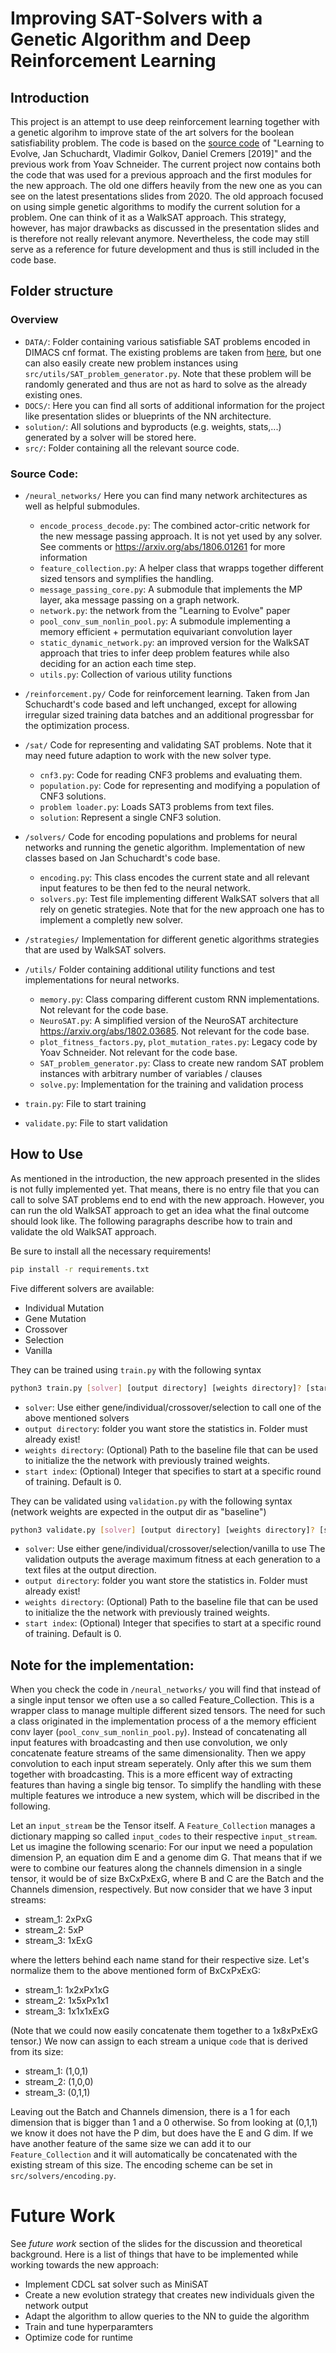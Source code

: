 # Improving SAT-Solvers with a Genetic Algorithm and Deep Reinforcement Learning


## Introduction
This project is an attempt to use deep reinforcement learning together with a genetic algorihm to improve state of the art solvers for the boolean satisfiability problem.
The code is based on the [source code](https://github.com/jan-schuchardt/learning-to-evolve) of "Learning to Evolve, Jan Schuchardt, Vladimir Golkov, Daniel Cremers [2019]" and the previous work from Yoav Schneider.
The current project now contains both the code that was used for a previous approach and the first modules for the new approach. The old one differs heavily from the new one as you can see on the latest presentations slides from 2020. 
The old approach focused on using simple genetic algorithms to modify the current solution for a problem. One can think of it as a WalkSAT approach. This strategy, however, has major drawbacks as discussed in the presentation slides and is therefore not really relevant anymore.
Nevertheless, the code may still serve as a reference for future development and thus is still included in the code base.

## Folder structure
### Overview

- `DATA/`:
    Folder containing various satisfiable SAT problems encoded in DIMACS cnf format. The existing problems are taken from [here](https://www.cs.ubc.ca/~hoos/SATLIB/benchm.html), but one can also easily create new problem instances using `src/utils/SAT_problem_generator.py`. Note that these problem will be randomly generated and thus are not as hard to solve as the already existing ones.
- `DOCS/`:
    Here you can find all sorts of additional information for the project like presentation slides or blueprints  of the NN architecture.
- `solution/`:
    All solutions and byproducts (e.g. weights, stats,...) generated by a solver will be stored here.
- `src/`:
    Folder containing all the relevant source code.

### Source Code:


- `/neural_networks/`
    Here you can find many network architectures as well as helpful submodules.
    - `encode_process_decode.py`: The combined actor-critic network for the new message passing approach. It is not yet used by any solver. See comments or https://arxiv.org/abs/1806.01261 for more information
    - `feature_collection.py`: A helper class that wrapps together different sized tensors and symplifies the handling.
    - `message_passing_core.py`: A submodule that implements the MP layer, aka message passing on a graph network.
    - `network.py`: the network from the "Learning to Evolve" paper
    - `pool_conv_sum_nonlin_pool.py`: A submodule implementing a memory efficient + permutation equivariant convolution layer
    - `static_dynamic_network.py`: an improved version for the WalkSAT approach that tries to infer deep problem features while also deciding for an action each time step.
    - `utils.py`: Collection of various utility functions

- `/reinforcement.py/`
    Code for reinforcement learning. Taken from Jan Schuchardt's code based and left unchanged, except for allowing irregular sized training data batches and an additional progressbar for the optimization process.
- `/sat/`
    Code for representing and validating SAT problems. Note that it may need future adaption to work with the new solver type.
    - `cnf3.py`: Code for reading CNF3 problems and evaluating them.
    - `population.py`: Code for representing and modifying a population of CNF3 solutions.
    - `problem loader.py`: Loads SAT3 problems from text files.
    - `solution`: Represent a single CNF3 solution.
- `/solvers/`
    Code for encoding populations and problems for neural networks and running the genetic algorithm. Implementation of new classes based on Jan Schuchardt's code base.
    - `encoding.py`: This class encodes the current state and all relevant input features to be then fed to the neural network.
    - `solvers.py`: Test file implementing different WalkSAT solvers that all rely on genetic strategies. Note that for the new approach one has to implement a completly new solver.
- `/strategies/`
    Implementation for different genetic algorithms strategies that are used by WalkSAT solvers.
- `/utils/`
    Folder containing additional utility functions and test implementations for neural networks.
    - `memory.py`: Class comparing different custom RNN implementations. Not relevant for the code base.
    - `NeuroSAT.py`: A simplified version of the NeuroSAT architecture https://arxiv.org/abs/1802.03685. Not relevant for the code base.
    - `plot_fitness_factors.py`, `plot_mutation_rates.py`: Legacy code by Yoav Schneider. Not relevant for the code base.
    - `SAT_problem_generator.py`: Class to create new random SAT problem instances with arbitrary number of variables / clauses
    - `solve.py`: Implementation for the training and validation process
- `train.py`: File to start training
- `validate.py`: File to start validation

## How to Use

As mentioned in the introduction, the new approach presented in the slides is not fully implemented yet. That means, there is no entry file that you can call to solve SAT problems end to end with the new approach. However, you can run the old WalkSAT approach to get an idea what the final outcome should look like. The following paragraphs describe how to train and validate the old WalkSAT approach.

Be sure to install all the necessary requirements!
```sh
pip install -r requirements.txt
```

Five different solvers are available:
* Individual Mutation
* Gene Mutation
* Crossover
* Selection
* Vanilla

They can be trained using `train.py` with the following syntax
```sh
python3 train.py [solver] [output directory] [weights directory]? [start index]? 
```

- `solver`: Use either gene/individual/crossover/selection to call one of the above mentioned solvers
- `output directory`: folder you want store the statistics in. Folder must already exist!
- `weights directory`: (Optional) Path to the baseline file that can be used to initialize the the network with previously trained weights. 
- `start index`: (Optional) Integer that specifies to start at a specific round of training. Default is 0.

They can be validated using `validation.py` with the following syntax (network weights are expected in the output dir as "baseline")

```sh
python3 validate.py [solver] [output directory] [weights directory]? [start index]? 
```
- `solver`: Use either gene/individual/crossover/selection/vanilla to use 
The validation outputs the average maximum fitness at each generation to a text files at the output direction.
- `output directory`: folder you want store the statistics in. Folder must already exist!
- `weights directory`: (Optional) Path to the baseline file that can be used to initialize the the network with previously trained weights. 
- `start index`: (Optional) Integer that specifies to start at a specific round of training. Default is 0.

## Note for the implementation:
When you check the code in `/neural_networks/` you will find that instead of a single input tensor we often use a so called Feature_Collection. This is a wrapper class to manage multiple different sized tensors. The need for such a class originated in the implementation process of a the memory efficient conv layer (`pool_conv_sum_nonlin_pool.py`). Instead of concatenating all input features with broadcasting and then use convolution, we only concatenate feature streams of the same dimensionality. Then we appy convolution to each input stream seperately. Only after this we sum them together with broadcasting. This is a more efficent way of extracting features than having a single big tensor. To simplify the handling with these multiple features we introduce a new system, which will be discribed in the following.

Let an `input_stream` be the Tensor itself. A `Feature_Collection` manages a dictionary mapping so called `input_codes` to their respective `input_stream`. Let us imagine the following scenario:
For our input we need a population dimension P, an equation dim E and a genome dim G. That means that if we were to combine our features along the channels dimension in a single tensor, it would be of size BxCxPxExG, where B and C are the Batch and the Channels dimension, respectively. But now consider that we have 3 input streams:
- stream_1: 2xPxG
- stream_2: 5xP
- stream_3: 1xExG

where the letters behind each name stand for their respective size. Let's normalize them to the above mentioned form of BxCxPxExG:
- stream_1: 1x2xPx1xG
- stream_2: 1x5xPx1x1
- stream_3: 1x1x1xExG

(Note that we could now easily concatenate them together to a 1x8xPxExG tensor.)
We now can assign to each stream a unique `code` that is derived from its size:
- stream_1: (1,0,1)
- stream_2: (1,0,0)
- stream_3: (0,1,1)

Leaving out the Batch and Channels dimension, there is a 1 for each dimension that is bigger than 1 and a 0 otherwise. So from looking at (0,1,1) we know it does not have the P dim, but does have the E and G dim. If we have another feature of the same size we can add it to our `Feature_Collection` and it will automatically be concatenated with the existing stream of this size. The encoding scheme can be set in `src/solvers/encoding.py`.

# Future Work
See _future work_ section of the slides for the discussion and theoretical background. Here is a list of things that have to be implemented while working towards the new approach:
- Implement CDCL sat solver such as MiniSAT
- Create a new evolution strategy that creates new individuals given the network output
- Adapt the algorithm to allow queries to the NN to guide the algorithm
- Train and tune hyperparamters
- Optimize code for runtime